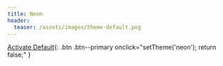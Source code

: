 ```yaml
---
title: Neon
header:
  teaser: /assets/images/theme-default.png
---
```

[Activate Default](#){: .btn .btn--primary onclick="setTheme('neon'); return false;" }